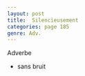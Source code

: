 ```yaml
---
layout: post
title:  Silencieusement
categories: page 185
genre: Adv.
---
```


Adverbe
- sans bruit

